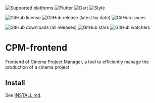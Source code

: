 ![Supported platforms](https://img.shields.io/badge/Supported%20platforms-Android%20%7C%20iOS%20%7C%20Windows%20%7C%20macOS%20%7C%20Web-blue)
![Flutter](https://img.shields.io/badge/Flutter-3.10.0-blue)
![Dart](https://img.shields.io/badge/Dart-%3E%3D3.0.0%20%3C4.0.0-blue)
![Style](https://img.shields.io/badge/Style-Dart%20Code%20Metrics-blue)

![GitHub license](https://img.shields.io/github/license/StudioRvAndCo/CPM-frontend)
![GitHub release (latest by date)](https://img.shields.io/github/v/release/StudioRvAndCo/CPM-frontend)
![GitHub issues](https://img.shields.io/github/issues/StudioRvAndCo/CPM-frontend)

![GitHub downloads (all releases)](https://img.shields.io/github/downloads/StudioRvAndCo/CPM-frontend/total?style=social)
![GitHub stars](https://img.shields.io/github/stars/StudioRvAndCo/CPM-frontend?style=social)
![GitHub watchers](https://img.shields.io/github/watchers/StudioRvAndCo/CPM-frontend?style=social)

# CPM-frontend

Frontend of Cinema Project Manager, a tool to efficiently manage the production of a cinema project

## Install

See [INSTALL.md](INSTALL.md).
